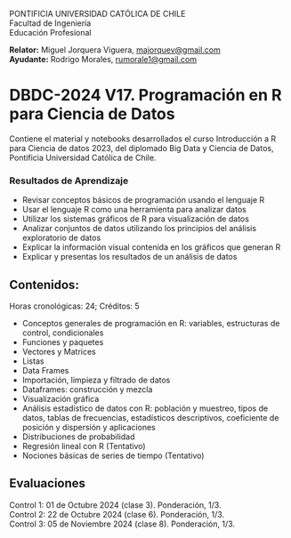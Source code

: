 PONTIFICIA UNIVERSIDAD CATÓLICA DE CHILE <br>
Facultad de Ingeniería <br>
Educación Profesional <br>

**Relator:** Miguel Jorquera Viguera, majorquev@gmail.com <br>
**Ayudante:** Rodrigo Morales, rumorale1@gmail.com

# DBDC-2024 V17. Programación en R para Ciencia de Datos 
Contiene el material y notebooks desarrollados el curso Introducción a R para Ciencia de datos 2023, del diplomado Big Data y Ciencia de Datos, Pontificia Universidad Católica de Chile.

### Resultados de Aprendizaje

  * Revisar conceptos básicos de programación usando el lenguaje R
  * Usar el lenguaje R como una herramienta para analizar datos
  * Utilizar los sistemas gráficos de R para visualización de datos
  * Analizar conjuntos de datos utilizando los principios del análisis exploratorio de datos
  * Explicar la información visual contenida en los gráficos que generan R
  * Explicar y presentas los resultados de un análisis de datos

## Contenidos:
Horas cronológicas: 24; Créditos: 5

  * Conceptos generales de programación en R: variables, estructuras de control, condicionales
  * Funciones y paquetes
  * Vectores y Matrices
  * Listas
  * Data Frames
  * Importación, limpieza y filtrado de datos
  * Dataframes: construcción y mezcla
  * Visualización gráfica
  * Análisis estadístico de datos con R: población y muestreo, tipos de datos, tablas de frecuencias, estadísticos descriptivos, coeficiente de posición y dispersión y aplicaciones
  * Distribuciones de probabilidad
  * Regresión lineal con R (Tentativo)
  * Nociones básicas de series de tiempo (Tentativo)

## Evaluaciones
Control 1: 01 de Octubre 2024 (clase 3). Ponderación, 1/3. <br>
Control 2: 22 de Octubre 2024 (clase 6). Ponderación, 1/3. <br>
Control 3: 05 de Noviembre 2024 (clase 8). Ponderación, 1/3. <br>
